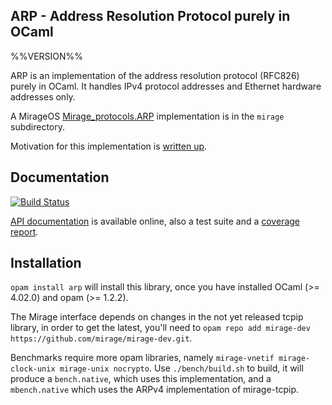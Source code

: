 ## ARP - Address Resolution Protocol purely in OCaml

%%VERSION%%

ARP is an implementation of the address resolution protocol (RFC826) purely in
OCaml.  It handles IPv4 protocol addresses and Ethernet hardware addresses only.

A MirageOS
[Mirage_protocols.ARP](https://github.com/mirage/mirage-protocols/blob/4776d2ab1d8c5b1bfd69d46583779c2caef7b5e8/src/mirage_protocols.mli#L169)
implementation is in the `mirage` subdirectory.

Motivation for this implementation is [written up](https://hannes.nqsb.io/Posts/ARP).

## Documentation

[![Build Status](https://travis-ci.org/hannesm/arp.svg?branch=master)](https://travis-ci.org/hannesm/arp)

[API documentation](https://hannesm.github.io/arp/doc/) is available online,
also a test suite and a [coverage
report](https://hannesm.github.io/arp/coverage/).

## Installation

`opam install arp` will install this library, once you have installed OCaml (>=
4.02.0) and opam (>= 1.2.2).

The Mirage interface depends on changes in the not yet released tcpip library,
in order to get the latest, you'll need to `opam repo add mirage-dev
https://github.com/mirage/mirage-dev.git`.

Benchmarks require more opam libraries, namely `mirage-vnetif mirage-clock-unix
mirage-unix nocrypto`.  Use `./bench/build.sh` to build, it will produce a
`bench.native`, which uses this implementation, and a `mbench.native` which uses
the ARPv4 implementation of mirage-tcpip.
